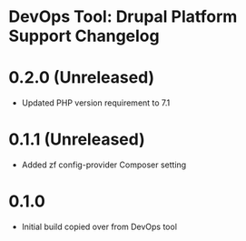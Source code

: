 DevOps Tool: Drupal Platform Support Changelog
==============================================

# 0.2.0 (Unreleased)
- Updated PHP version requirement to 7.1

# 0.1.1 (Unreleased)
- Added zf config-provider Composer setting

# 0.1.0
- Initial build copied over from DevOps tool

